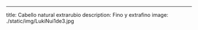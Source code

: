 ---
title: Cabello natural extrarubio
description: Fino y extrafino
image: ./static/img/LukiNui1de3.jpg
